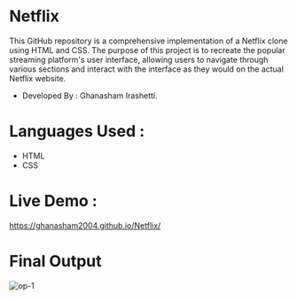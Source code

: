 # Netflix
This GitHub repository is a comprehensive implementation of a Netflix clone using HTML and CSS. The purpose of this project is to recreate the popular streaming platform's user interface, allowing users to navigate through various sections and interact with the interface as they would on the actual Netflix website. 

- Developed By : Ghanasham Irashetti.

# Languages Used :
- HTML
- CSS
# Live Demo :
https://ghanasham2004.github.io/Netflix/

# Final Output
 ![op-1](https://github.com/Ghanasham2004/Netflix/assets/105876844/2802b306-9054-46a5-8ea2-0de1396955bc)
